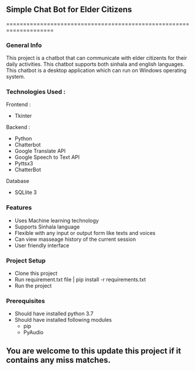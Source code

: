 ## Simple Chat Bot for Elder Citizens

====================================================================

### General Info
This project is a chatbot that can communicate with elder citizents for their daily activities. This chatbot supports both sinhala and english languages. This chatbot is a desktop application which can run on Windows operating system.

### Technologies Used : 
Frontend :
* Tkinter

Backend :
* Python
* Chatterbot
* Google Translate API
* Google Speech to Text API
* Pyttsx3
* ChatterBot

Database
* SQLlite 3

### Features
* Uses Machine learning technology
* Supports Sinhala language
* Flexible with any input or output form like texts and voices
* Can view masseage history of the current session
* User friendly interface

### Project Setup
* Clone this project
* Run requirement.txt file | pip install -r requirements.txt
* Run the project

### Prerequisites
* Should have installed python 3.7
* Should have installed following modules
    * pip
    * PyAudio

## You are welcome to this update this project if it contains any miss matches.


